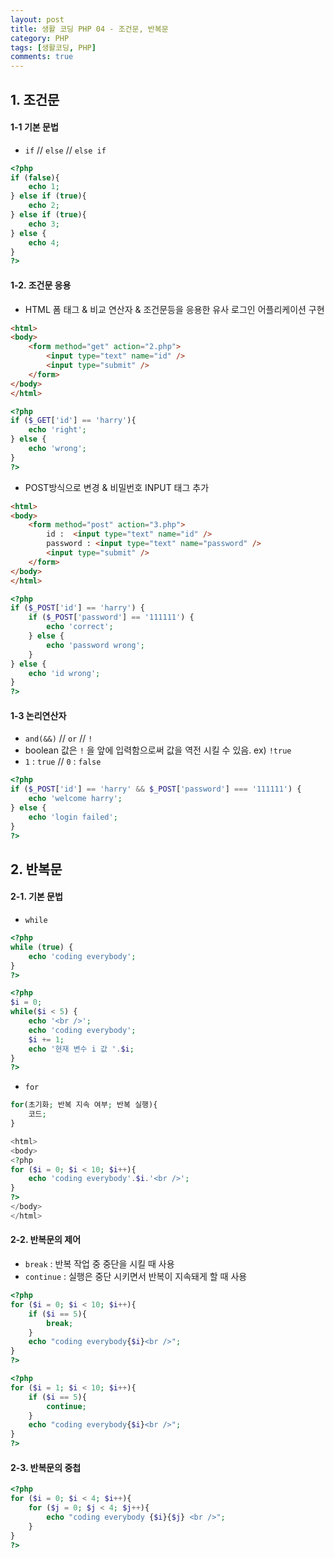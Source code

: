 ```yaml
---
layout: post
title: 생활 코딩 PHP 04 - 조건문, 반복문
category: PHP
tags: [생활코딩, PHP]
comments: true
---
```




## 1. 조건문

#### 1-1 기본 문법

- `if`  // `else` // `else if` 

```php
<?php
if (false){
    echo 1;
} else if (true){
    echo 2;
} else if (true){
    echo 3;
} else {
    echo 4;
}
?>
```



#### 1-2. 조건문 응용

- HTML 폼 태그 & 비교 연산자 & 조건문등을 응용한 유사 로그인 어플리케이션 구현

```html
<html>
<body>
    <form method="get" action="2.php">
        <input type="text" name="id" />
        <input type="submit" />
    </form>
</body>
</html>
```

```php
<?php
if ($_GET['id'] == 'harry'){
    echo 'right';
} else {
    echo 'wrong';
}
?>
```

- POST방식으로 변경 & 비밀번호 INPUT 태그 추가 

```html
<html>
<body>
    <form method="post" action="3.php">
        id :  <input type="text" name="id" />
        password : <input type="text" name="password" />
        <input type="submit" />
    </form>
</body>
</html>
```

```php
<?php
if ($_POST['id'] == 'harry') {
    if ($_POST['password'] == '111111') {
        echo 'correct';
    } else {
        echo 'password wrong';
    }
} else {
    echo 'id wrong';
}
?>
```



#### 1-3 논리연산자

- `and(&&)` // `or` //  `!` 
- boolean 값은 `!` 을 앞에 입력함으로써 값을 역전 시킬 수  있음. ex) `!true` 
- `1` : `true`  // `0` : `false` 

```php
<?php
if ($_POST['id'] == 'harry' && $_POST['password'] === '111111') {
    echo 'welcome harry';
} else {
    echo 'login failed';
}
?>
```



## 2. 반복문

#### 2-1. 기본 문법

- `while` 

```php
<?php
while (true) {
    echo 'coding everybody';
}
?>
```

```php
<?php
$i = 0;
while($i < 5) {
    echo '<br />';
    echo 'coding everybody';
    $i += 1;
    echo '현재 변수 i 값 '.$i;
}
?>
```

- `for`

```php
for(초기화; 반복 지속 여부; 반복 실행){
    코드;
}
```

```php
<html> 
<body> 
<?php
for ($i = 0; $i < 10; $i++){
    echo 'coding everybody'.$i.'<br />';
}
?>
</body>
</html>
```



#### 2-2. 반복문의 제어

- `break` : 반복 작업 중 중단을 시킬 때 사용
- `continue` : 실행은 중단 시키면서 반복이 지속돼게 할 때 사용

```php
<?php
for ($i = 0; $i < 10; $i++){
    if ($i == 5){
        break;
    }
    echo "coding everybody{$i}<br />";
}
?>
```

```php
<?php
for ($i = 1; $i < 10; $i++){
    if ($i == 5){
        continue;
    }
    echo "coding everybody{$i}<br />";
}
?>
```



#### 2-3. 반복문의 중첩

```php
<?php
for ($i = 0; $i < 4; $i++){
    for ($j = 0; $j < 4; $j++){
        echo "coding everybody {$i}{$j} <br />";
    }
}
?>
```
